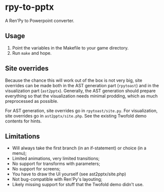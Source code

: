 rpy-to-pptx
===========

A Ren'Py to Powerpoint converter.

Usage
-----
1. Point the variables in the Makefile to your game directory.
2. Run `make` and hope.

Site overrides
--------------
Because the chance this will work out of the box is not very big,
site overrides can be made both in the AST generation part (`rpytoast`)
and in the visualization part (`ast2pptx`). Generally, the AST generation
should prepare everything so that the visualization needs minimal prodding,
which as much preprocessed as possible.

For AST generation, site overrides go in `rpytoast/site.py`.
For visualization, site overrides go in `ast2pptx/site.php`.
See the existing Twofold demo contents for hints.

Limitations
-----------
* Will always take the first branch (in an if-statement) or choice (in a menu);
* Limited animations, very limited transitions;
* No support for transforms with parameters;
* No support for screens;
* You have to draw the UI yourself (see ast2pptx/site.php)
* Not bug-compatible with Ren'Py's layouting;
* Likely missing support for stuff that the Twofold demo didn't use.
